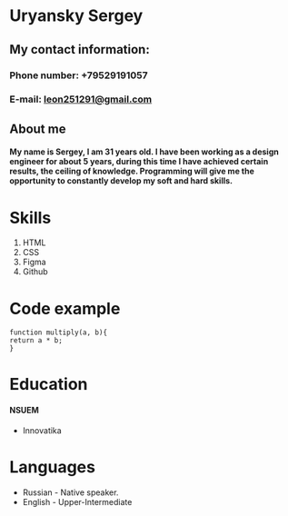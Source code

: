 # Uryansky Sergey
## My contact information:
### Phone number: +79529191057
### E-mail: leon251291@gmail.com

## About me
#### My name is Sergey, I am 31 years old. I have been working as a design engineer for about 5 years, during this time I have achieved certain results, the ceiling of knowledge. Programming will give me the opportunity to constantly develop my soft and hard skills.

# Skills 
1. HTML
2. CSS
3. Figma
4. Github

# Code example
```
function multiply(a, b){
return a * b;
}
```

# Education
#### NSUEM 
+ Innovatika 

# Languages
 + Russian - Native speaker.
 + English - Upper-Intermediate
  
